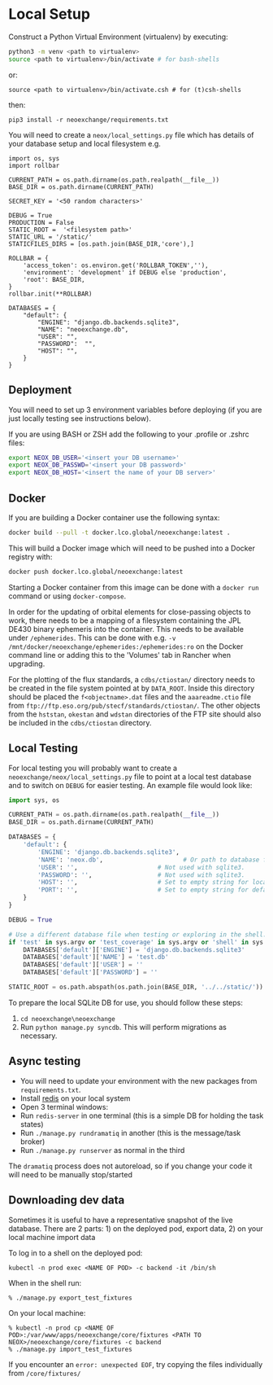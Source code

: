 # Local Setup

Construct a Python Virtual Environment (virtualenv) by executing:  
```bash
python3 -m venv <path to virtualenv>
source <path to virtualenv>/bin/activate # for bash-shells
```

or:  

`source <path to virtualenv>/bin/activate.csh # for (t)csh-shells`  

then:

`pip3 install -r neoexchange/requirements.txt`

You will need to create a `neox/local_settings.py` file which has details of your database setup and local filesystem e.g.

```
import os, sys
import rollbar

CURRENT_PATH = os.path.dirname(os.path.realpath(__file__))
BASE_DIR = os.path.dirname(CURRENT_PATH)

SECRET_KEY = '<50 random characters>'

DEBUG = True
PRODUCTION = False
STATIC_ROOT =  '<filesystem path>'
STATIC_URL = '/static/'
STATICFILES_DIRS = [os.path.join(BASE_DIR,'core'),]

ROLLBAR = {
    'access_token': os.environ.get('ROLLBAR_TOKEN',''),
    'environment': 'development' if DEBUG else 'production',
    'root': BASE_DIR,
}
rollbar.init(**ROLLBAR)

DATABASES = {
    "default": {
        "ENGINE": "django.db.backends.sqlite3",
        "NAME": "neoexchange.db",
        "USER": "",
        "PASSWORD":  "",
        "HOST": "",
    }
}
```

Deployment
----------

You will need to set up 3 environment variables before deploying (if you are just locally testing see instructions below).

If you are using BASH or ZSH add the following to your .profile or .zshrc files:
```bash
export NEOX_DB_USER='<insert your DB username>'
export NEOX_DB_PASSWD='<insert your DB password>'
export NEOX_DB_HOST='<insert the name of your DB server>'
```

Docker
------
If you are building a Docker container use the following syntax:
```bash
docker build --pull -t docker.lco.global/neoexchange:latest .
```
This will build a Docker image which will need to be pushed into a Docker registry with:
```bash
docker push docker.lco.global/neoexchange:latest
```
Starting a Docker container from this image can be done with a `docker run` command or using `docker-compose`.

In order for the updating of orbital elements for close-passing objects to work,
there needs to be a mapping of a filesystem containing the JPL DE430 binary
ephemeris into the container. This needs to be available under `/ephemerides`.
This can be done with e.g.
`-v /mnt/docker/neoexchange/ephemerides:/ephemerides:ro`
on the Docker command line or adding this to the 'Volumes' tab in Rancher when
upgrading.

For the plotting of the flux standards, a `cdbs/ctiostan/` directory needs to be
created in the file system pointed at by `DATA_ROOT`. Inside this directory
should be placed the `f<objectname>.dat` files and the `aaareadme.ctio` file
from `ftp://ftp.eso.org/pub/stecf/standards/ctiostan/`. The other objects from
the `hststan`, `okestan` and `wdstan` directories of the FTP site should also be
included in the `cdbs/ctiostan` directory.

Local Testing
-------------

For local testing you will probably want to create a
`neoexchange/neox/local_settings.py` file to point at a local test database and
to switch on `DEBUG` for easier testing. An example file would look like:
```python
import sys, os

CURRENT_PATH = os.path.dirname(os.path.realpath(__file__))
BASE_DIR = os.path.dirname(CURRENT_PATH)

DATABASES = {
    'default': {
        'ENGINE': 'django.db.backends.sqlite3',
        'NAME': 'neox.db',                      # Or path to database file if using sqlite3.
        'USER': '',                      # Not used with sqlite3.
        'PASSWORD': '',                  # Not used with sqlite3.
        'HOST': '',                      # Set to empty string for localhost. Not used with sqlite3.
        'PORT': '',                      # Set to empty string for default. Not used with sqlite3.
    }
}

DEBUG = True

# Use a different database file when testing or exploring in the shell.
if 'test' in sys.argv or 'test_coverage' in sys.argv or 'shell' in sys.argv:
    DATABASES['default']['ENGINE'] = 'django.db.backends.sqlite3'
    DATABASES['default']['NAME'] = 'test.db'
    DATABASES['default']['USER'] = ''
    DATABASES['default']['PASSWORD'] = ''

STATIC_ROOT = os.path.abspath(os.path.join(BASE_DIR, '../../static/'))
```

To prepare the local SQLite DB for use, you should follow these steps:

1. `cd neoexchange\neoexchange`
2. Run `python manage.py syncdb`. This will perform migrations as necessary.

## Async testing

- You will need to update your environment with the new packages from `requirements.txt`.
- Install [redis](https://redis.io/topics/quickstart) on your local system
- Open 3 terminal windows:
- Run `redis-server` in one terminal (this is a simple DB for holding the task states)
- Run `./manage.py rundramatiq` in another (this is the message/task broker)
- Run `./manage.py runserver` as normal in the third

The `dramatiq` process does not autoreload, so if you change your code it will need to be manually stop/started

## Downloading dev data

Sometimes it is useful to have a representative snapshot of the live database. There are 2 parts: 1) on the deployed pod, export data, 2) on your local machine import data

To log in to a shell on the deployed pod:

```
kubectl -n prod exec <NAME OF POD> -c backend -it /bin/sh
```

When in the shell run:
```
% ./manage.py export_test_fixtures
```

On your local machine:
```
% kubectl -n prod cp <NAME OF POD>:/var/www/apps/neoexchange/core/fixtures <PATH TO NEOX>/neoexchange/core/fixtures -c backend
% ./manage.py import_test_fixtures
```

If you encounter an `error: unexpected EOF`, try copying the files individually from `/core/fixtures/`
